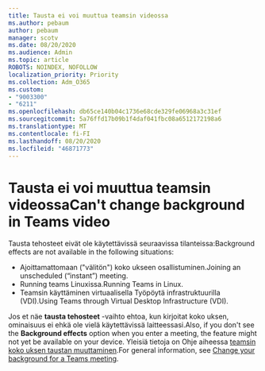 ```yaml
---
title: Tausta ei voi muuttua teamsin videossa
ms.author: pebaum
author: pebaum
manager: scotv
ms.date: 08/20/2020
ms.audience: Admin
ms.topic: article
ROBOTS: NOINDEX, NOFOLLOW
localization_priority: Priority
ms.collection: Adm_O365
ms.custom:
- "9003300"
- "6211"
ms.openlocfilehash: db65ce140b04c1736e68cde329fe06968a3c31ef
ms.sourcegitcommit: 5a76ffd17b09b1f4daf041fbc08a6512172198a6
ms.translationtype: MT
ms.contentlocale: fi-FI
ms.lasthandoff: 08/20/2020
ms.locfileid: "46871773"
---
```

# <a name="cant-change-background-in-teams-video"></a><span data-ttu-id="039e8-102">Tausta ei voi muuttua teamsin videossa</span><span class="sxs-lookup"><span data-stu-id="039e8-102">Can't change background in Teams video</span></span>

<span data-ttu-id="039e8-103">Tausta tehosteet eivät ole käytettävissä seuraavissa tilanteissa:</span><span class="sxs-lookup"><span data-stu-id="039e8-103">Background effects are not available in the following situations:</span></span>

- <span data-ttu-id="039e8-104">Ajoittamattomaan ("välitön") koko ukseen osallistuminen.</span><span class="sxs-lookup"><span data-stu-id="039e8-104">Joining an unscheduled (“instant”) meeting.</span></span>
- <span data-ttu-id="039e8-105">Running teams Linuxissa.</span><span class="sxs-lookup"><span data-stu-id="039e8-105">Running Teams in Linux.</span></span>
- <span data-ttu-id="039e8-106">Teamsin käyttäminen virtuaalisella Työpöytä infrastruktuurilla (VDI).</span><span class="sxs-lookup"><span data-stu-id="039e8-106">Using Teams through Virtual Desktop Infrastructure (VDI).</span></span>

<span data-ttu-id="039e8-107">Jos et näe **tausta tehosteet** -vaihto ehtoa, kun kirjoitat koko uksen, ominaisuus ei ehkä ole vielä käytettävissä laitteessasi.</span><span class="sxs-lookup"><span data-stu-id="039e8-107">Also, if you don't see the **Background effects** option when you enter a meeting, the feature might not yet be available on your device.</span></span> <span data-ttu-id="039e8-108">Yleisiä tietoja on Ohje aiheessa [teamsin koko uksen taustan muuttaminen](https://support.microsoft.com/office/change-your-background-for-a-teams-meeting-f77a2381-443a-499d-825e-509a140f4780).</span><span class="sxs-lookup"><span data-stu-id="039e8-108">For general information, see [Change your background for a Teams meeting](https://support.microsoft.com/office/change-your-background-for-a-teams-meeting-f77a2381-443a-499d-825e-509a140f4780).</span></span>
